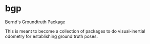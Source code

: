 # bgp
Bernd's Groundtruth Package

This is meant to become a collection of packages to do visual-inertial odometry for establishing
ground truth poses.

